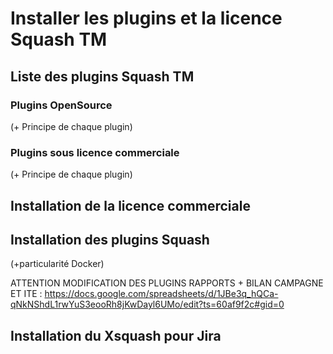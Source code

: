 # Installer les plugins et la licence Squash TM

## Liste des plugins Squash TM 

### Plugins OpenSource 

(+ Principe de chaque plugin)

### Plugins sous licence commerciale 

(+ Principe de chaque plugin)

## Installation de la licence commerciale

## Installation des plugins Squash 

(+particularité Docker)

ATTENTION MODIFICATION DES PLUGINS RAPPORTS + BILAN CAMPAGNE ET ITE : 
https://docs.google.com/spreadsheets/d/1JBe3q_hQCa-qNkNShdL1rwYuS3eooRh8jKwDayl6UMo/edit?ts=60af9f2c#gid=0

## Installation du Xsquash pour Jira
